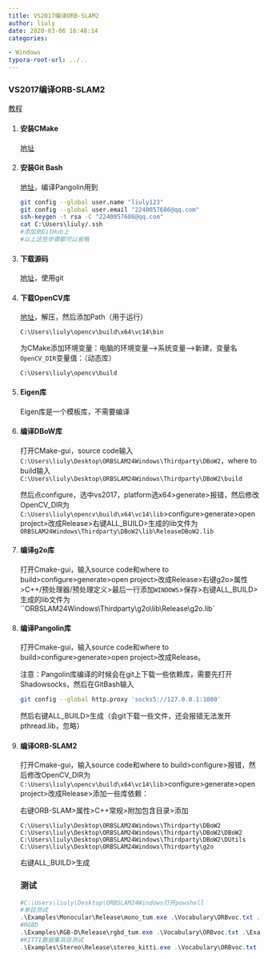 ```yaml
---
title: VS2017编译ORB-SLAM2
author: liuly
date: 2020-03-06 16:48:14
categories:

- Windows
typora-root-url: ../..
---
```


### VS2017编译ORB-SLAM2

[教程](https://blog.csdn.net/o_ha_yo_yepeng/article/details/80070314)

1. #### 安装CMake

   [地址](https://cmake.org/download/)

2. #### 安装Git Bash

   [地址](https://gitforwindows.org/)，编译Pangolin用到

   ```sh
   git config --global user.name "liuly123"
   git config --global user.email "2240057686@qq.com"
   ssh-keygen -t rsa -C "2240057686@qq.com"
   cat C:\Users\liuly/.ssh
   #添加到GitHub上
   #以上这些步骤都可以省略
   ```

3. #### 下载源码

   [地址](https://github.com/phdsky/ORBSLAM24Windows)，使用git

4. #### 下载OpenCV库

   [地址](https://sourceforge.net/projects/opencvlibrary/files/opencv-win/2.4.13/)，解压，然后添加Path（用于运行）

   ```
   C:\Users\liuly\opencv\build\x64\vc14\bin
   ```

   为CMake添加环境变量：电脑的环境变量——>系统变量——>新建，变量名`OpenCV_DIR`变量值：（动态库）

   ```
   C:\Users\liuly\opencv\build
   ```

5. #### Eigen库

   Eigen库是一个模板库，不需要编译

6. #### 编译DBoW库

   打开CMake-gui，source code输入`C:\Users\liuly\Desktop\ORBSLAM24Windows\Thirdparty\DBoW2`，where to build输入`C:\Users\liuly\Desktop\ORBSLAM24Windows\Thirdparty\DBoW2\build`

   然后点configure，选中vs2017，platform选x64>generate>报错，然后修改OpenCV_DIR为`C:\Users\liuly\opencv\build\x64\vc14\lib`>configure>generate>open project>改成Release>右键ALL_BUILD>生成的lib文件为`ORBSLAM24Windows\Thirdparty\DBoW2\lib\ReleaseDBoW2.lib`

7. #### 编译g2o库

   打开Cmake-gui，输入source code和where to build>configure>generate>open project>改成Release>右键g2o>属性>C++/预处理器/预处理定义>最后一行添加`WINDOWS`>保存>右键ALL_BUILD>生成的lib文件为``ORBSLAM24Windows\Thirdparty\g2o\lib\Release\g2o.lib`

8. #### 编译Pangolin库

   打开Cmake-gui，输入source code和where to build>configure>generate>open project>改成Release。

   注意：Pangolin库编译的时候会在git上下载一些依赖库，需要先打开Shadowsocks，然后在GitBash输入

   ```sh
   git config --global http.proxy 'socks5://127.0.0.1:1080'
   ```

   然后右键ALL_BUILD>生成（会git下载一些文件，还会报错无法发开pthread.lib，忽略）

9. #### 编译ORB-SLAM2

   打开Cmake-gui，输入source code和where to build>configure>报错，然后修改OpenCV_DIR为`C:\Users\liuly\opencv\build\x64\vc14\lib`>configure>generate>open project>改成Release>添加一些库依赖：

   右键ORB-SLAM>属性>C++常规>附加包含目录>添加

   ```
   C:\Users\liuly\Desktop\ORBSLAM24Windows\Thirdparty\DBoW2
   C:\Users\liuly\Desktop\ORBSLAM24Windows\Thirdparty\DBoW2\DBoW2
   C:\Users\liuly\Desktop\ORBSLAM24Windows\Thirdparty\DBoW2\DUtils
   C:\Users\liuly\Desktop\ORBSLAM24Windows\Thirdparty\g2o
   ```

   右键ALL_BUILD>生成

   ### 测试

   ```powershell
   #C:\Users\liuly\Desktop\ORBSLAM24Windows打开powshell
   #单目测试
   .\Examples\Monocular\Release\mono_tum.exe .\Vocabulary\ORBvoc.txt .\Examples\Monocular\TUM1.yaml D:\SLAM\dataset\TUM_RGB-D\rgbd_dataset_freiburg1_xyz
   #RGBD
   .\Examples\RGB-D\Release\rgbd_tum.exe .\Vocabulary\ORBvoc.txt .\Examples\RGB-D\TUM1.yaml D:\SLAM\dataset\TUM_RGB-D\rgbd_dataset_freiburg1_room D:\SLAM\dataset\TUM_RGB-D\rgbd_dataset_freiburg1_room\associate.txt
   #KITTI数据集双目测试
   .\Examples\Stereo\Release\stereo_kitti.exe .\Vocabulary\ORBvoc.txt .\Examples\Stereo\KITTI00-02.yaml D:\SLAM\dataset\data_odometry_gray/00
   ```

   